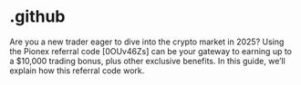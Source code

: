 # .github
Are you a new trader eager to dive into the crypto market in 2025? Using the Pionex referral code [0OUv46Zs] can be your gateway to earning up to a $10,000 trading bonus, plus other exclusive benefits. In this guide, we’ll explain how this referral code work.
